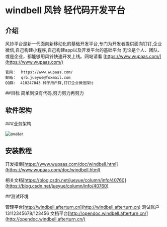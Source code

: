 # windbell 风铃 轻代码开发平台

## 介绍
风铃平台是新一代面向新移动化的基础开发平台,专门为开发者提供面向钉钉,企业微信,自己构建小程序,自己构建app以及开发平台的基础平台
无论是个人、团队、或是企业，都能够用风铃快速开发上线。网站请看 [https://www.wupaas.com/](https://www.wupaas.com/)

	官网：  https://www.wupaas.com/
	邮箱：  qrb.jueyue@foxmail.com
	QQ群:  410247043 种子用户群,钉钉企业微信探讨
##目标
简单到没有代码,努力努力再努力

## 软件架构

###业务架构

![avatar](https://s2.ax1x.com/2019/06/05/VUc7Lt.png)

## 安装教程
开发指南[https://www.wupaas.com/doc/windbell.html](https://www.wupaas.com/doc/windbell.html)

相关文档[https://blog.csdn.net/jueyue/column/info/40760](https://blog.csdn.net/jueyue/column/info/40760)

##测试环境

管理平台[http://windbell.afterturn.cn](http://windbell.afterturn.cn)
测试账户 13112345678/123456
文档平台[http://opendoc.windbell.afterturn.cn/](http://opendoc.windbell.afterturn.cn/)

